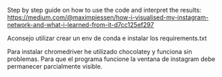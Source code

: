 Step by step guide on how to use the code and interpret the results: https://medium.com/@maximpiessen/how-i-visualised-my-instagram-network-and-what-i-learned-from-it-d7cc125ef297

Aconsejo utilizar crear un env de conda e instalar los requirements.txt

Para instalar chromedriver he utilizado chocolatey y funciona sin problemas. Para que el programa funcione la ventana de instagram debe permanecer parcialmente visible. 